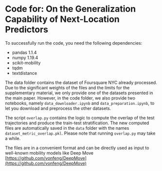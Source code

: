 # Code for: On the Generalization Capability of Next-Location Predictors

To successfully run the code, you need the following dependencies:

- pandas 1.1.4
- numpy 1.19.4
- scikit-mobility
- tqdm
- textdistance

The data folder contains the dataset of Foursquare NYC already processed. Due to the significant weights of the files and the limits for the supplementary material, we only provide one of the datasets presented in the main paper. However, in the code folder, we also provide two notebooks, namely `data_downloader.ipynb` and `data_preparation.ipynb`, to let you download and preprocess the other datasets.

The script `overlap.py` contains the logic to compute the overlap of the test trajectories and produce the train-test stratification. The new computed files are automatically saved in the `data` folder with the names `dataset_metric_overlap.pkl`. 
Please note that running `overlap.py` may take a while.

The files are in a convenient format and can be directly used as input to well-known mobility models like Deep Move [https://github.com/vonfeng/DeepMove](https://github.com/vonfeng/DeepMove)
